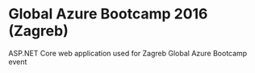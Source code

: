 # Global Azure Bootcamp 2016 (Zagreb)
ASP.NET Core web application used for Zagreb Global Azure Bootcamp event

